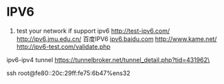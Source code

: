 # IPV6

1. test your network if support ipv6
    http://test-ipv6.com/
    http://ipv6.jmu.edu.cn/
    百度IPV6 [ipv6.baidu.com](http://ipv6.baidu.com/)
    http://www.kame.net/
    http://ipv6-test.com/validate.php

ipv6-ipv4 tunnel
https://tunnelbroker.net/tunnel_detail.php?tid=431962\

ssh root@fe80::20c:29ff:fe75:6b47%ens32

